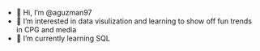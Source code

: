 - 👋 Hi, I’m @aguzman97
- 👀 I’m interested in data visulization and learning to show off fun trends in CPG and media 
- 🌱 I’m currently learning SQL 

<!---
aguzman97/aguzman97 is a ✨ special ✨ repository because its `README.md` (this file) appears on your GitHub profile.
You can click the Preview link to take a look at your changes.
--->
